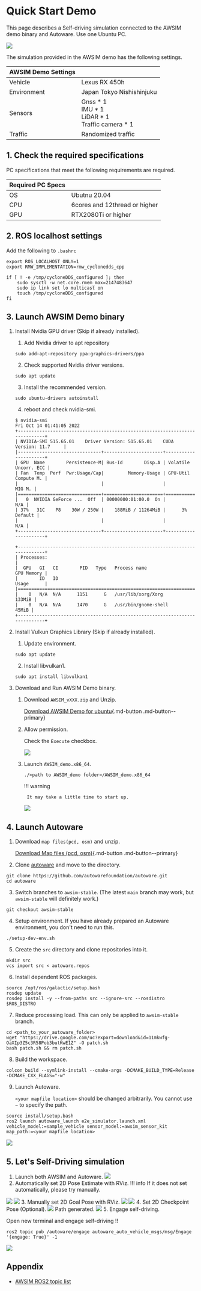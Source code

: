 # Quick Start Demo

This page describes a Self-driving simulation connected to the AWSIM demo binary and Autoware. Use one Ubuntu PC.

![](Image_top.png)

The simulation provided in the AWSIM demo has the following settings.

|AWSIM Demo Settings||
|:--|:--|
|Vehicle|Lexus RX 450h|
|Environment|Japan Tokyo Nishishinjuku|
|Sensors|Gnss * 1<br> IMU * 1<br> LiDAR * 1<br> Traffic camera * 1|
|Traffic|Randomized traffic|


## 1. Check the required specifications
PC specifications that meet the following requirements are required.

|Required PC Specs||
|:--|:--|
|OS|Ubutnu 20.04|
|CPU|6cores and 12thread or higher|
|GPU|RTX2080Ti or higher|


## 2. ROS localhost settings
    
Add the following to `.bashrc`
```
export ROS_LOCALHOST_ONLY=1
export RMW_IMPLEMENTATION=rmw_cyclonedds_cpp

if [ ! -e /tmp/cycloneDDS_configured ]; then
	sudo sysctl -w net.core.rmem_max=2147483647
	sudo ip link set lo multicast on
	touch /tmp/cycloneDDS_configured
fi
```

## 3. Launch AWSIM Demo binary

1. Install Nvidia GPU driver (Skip if already installed).
    1. Add Nvidia driver to apt repository
    ```
    sudo add-apt-repository ppa:graphics-drivers/ppa
    ```
    2. Check supported Nvidia driver versions.
    ```
    sudo apt update
    ```
    3. Install the recommended version.
    ```
    sudo ubuntu-drivers autoinstall
    ```
    4. reboot and check nvidia-smi.
    ```
    $ nvidia-smi 
    Fri Oct 14 01:41:05 2022       
    +-----------------------------------------------------------------------------+
    | NVIDIA-SMI 515.65.01    Driver Version: 515.65.01    CUDA Version: 11.7     |
    |-------------------------------+----------------------+----------------------+
    | GPU  Name        Persistence-M| Bus-Id        Disp.A | Volatile Uncorr. ECC |
    | Fan  Temp  Perf  Pwr:Usage/Cap|         Memory-Usage | GPU-Util  Compute M. |
    |                               |                      |               MIG M. |
    |===============================+======================+======================|
    |   0  NVIDIA GeForce ...  Off  | 00000000:01:00.0  On |                  N/A |
    | 37%   31C    P8    30W / 250W |    188MiB / 11264MiB |      3%      Default |
    |                               |                      |                  N/A |
    +-------------------------------+----------------------+----------------------+

    +-----------------------------------------------------------------------------+
    | Processes:                                                                  |
    |  GPU   GI   CI        PID   Type   Process name                  GPU Memory |
    |        ID   ID                                                   Usage      |
    |=============================================================================|
    |    0   N/A  N/A      1151      G   /usr/lib/xorg/Xorg                133MiB |
    |    0   N/A  N/A      1470      G   /usr/bin/gnome-shell               45MiB |
    +-----------------------------------------------------------------------------+
    ```

2. Install Vulkun Graphics Library (Skip if already installed).
    1. Update environment.
    ```
    sudo apt update
    ```
    2. Install libvulkan1.
    ```
    sudo apt install libvulkan1
    ```

3. Download and Run AWSIM Demo binary.
    1. Download `AWSIM_vXXX.zip` and Unzip.

        [Download AWSIM Demo for ubuntu](https://github.com/tier4/AWSIM/releases/download/v1.0.0/AWSIM_v1.0.0.zip){.md-button .md-button--primary}
    
    2. Allow permission.

        Check the `Execute` checkbox.

        ![](Image_1.png)

    3. Launch `AWSIM_demo.x86_64`.
        ```
        ./<path to AWSIM_demo folder>/AWSIM_demo.x86_64
        ``` 
        
        !!! warning
        
            It may take a little time to start up.
        ![](Image_0.png)

## 4. Launch Autoware

1. Download `map files(pcd, osm)` and unzip.

    [Download Map files (pcd, osm)](https://github.com/tier4/AWSIM/releases/download/v1.0.0/nishishinjuku_autoware_map.zip){.md-button .md-button--primary}

2. Clone [autoware](https://github.com/autowarefoundation/autoware) and move to the directory.
```
git clone https://github.com/autowarefoundation/autoware.git
cd autoware
```
3. Switch branches to `awsim-stable`. (The latest `main` branch may work, but `awsim-stable` will definitely work.)
```
git checkout awsim-stable
```
4. Setup environment. If you have already prepared an Autoware environment, you don't need to run this.
```
./setup-dev-env.sh
```
5. Create the `src` directory and clone repositories into it.
```
mkdir src
vcs import src < autoware.repos
```
6. Install dependent ROS packages.
```
source /opt/ros/galactic/setup.bash
rosdep update
rosdep install -y --from-paths src --ignore-src --rosdistro $ROS_DISTRO
```
7. Reduce processing load. This can only be applied to `awsim-stable` branch.   
```
cd <path_to_your_autoware_folder>
wget "https://drive.google.com/uc?export=download&id=11mkwfg-OaXIp3Z5c3R58Pob3butKwE1Z" -O patch.sh
bash patch.sh && rm patch.sh
```
8. Build the workspace.
```
colcon build --symlink-install --cmake-args -DCMAKE_BUILD_TYPE=Release -DCMAKE_CXX_FLAGS="-w"
```
9. Launch Autoware.
    
    `<your mapfile location>` should be changed arbitrarily. You cannot use `~` to specify the path.
```
source install/setup.bash
ros2 launch autoware_launch e2e_simulator.launch.xml vehicle_model:=sample_vehicle sensor_model:=awsim_sensor_kit map_path:=<your mapfile location>
```
![](Image_2.png)

## 5. Let's Self-Driving simulation
1. Launch both AWSIM and Autoware.
![](Image_top.png)
2. Automatically set 2D Pose Estimate with RViz.
!!! info
    If it does not set automatically, please try manually.


![](Image_Initial_0.png)
![](Image_Initial_1.png)
3. Manually set 2D Goal Pose with RViz.
![](Image_goal_0.png)
![](Image_goal_1.png)
4. Set 2D Checkpoint Pose (Optional).
![](Image_checkpoint_0.png)
Path generated.
![](Image_path.png)
5. Engage self-driving.

Open new terminal and engage self-driving !!

```
ros2 topic pub /autoware/engage autoware_auto_vehicle_msgs/msg/Engage '{engage: True}' -1
```
![](Image_running.png)

## Appendix
- [AWSIM ROS2 topic list](../../Components/ROS2/ROS2TopicList/index.md)
